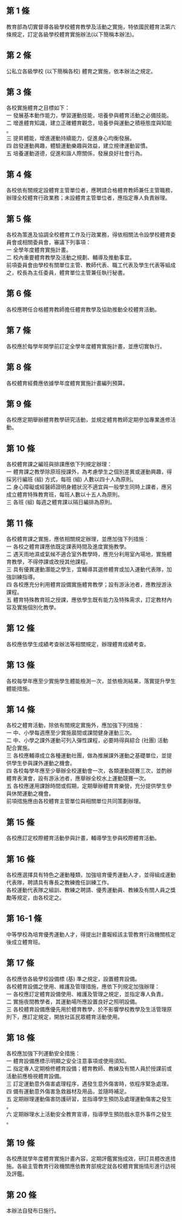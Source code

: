 第 1 條
-------
教育部為切實督導各級學校體育教學及活動之實施，特依國民體育法第六  
條規定，訂定各級學校體育實施辦法(以下簡稱本辦法)。

第 2 條
-------
公私立各級學校 (以下簡稱各校) 體育之實施，依本辦法之規定。

第 3 條
-------
各校實施體育之目標如下：  
一  發展基本動作能力，學習運動技能，培養參與體育活動之必備技能。  
二  增進體育知識，建立正確體育觀念，培養參與運動之積極態度與知能  
    。  
三  提昇體能，增進運動持續能力，促進身心均衡發展。  
四  啟發運動興趣，體驗運動樂趣與效益，建立規律運動習慣。  
五  培養運動道德，促進和諧人際關係，發展良好社會行為。

第 4 條
-------
各校依有關規定設體育主管單位者，應聘請合格體育教師兼任主管職務，  
辦理全校體育行政業務；未設體育主管單位者，應指定專人負責辦理。

第 5 條
-------
各校為策進及協調全校體育工作及行政業務，得依相關法令設學校體育委  
員會或相關委員會，審議下列事項：  
一  全學年度體育實施計畫。  
二  校內重要體育教學及活動之規劃、輔導及推動事宜。  
前項委員會由學校有關單位主管、教師代表、職工代表及學生代表等組成  
之，校長為主任委員，體育單位主管兼任執行秘書。

第 6 條
-------
各校應聘任合格體育教師擔任體育教學及協助推動全校體育活動。

第 7 條
-------
各校應於每學年開學前訂定全學年度體育實施計畫，並應切實執行。

第 8 條
-------
各校體育經費應依據學年度體育實施計畫編列預算。

第 9 條
-------
各校應定期舉辦體育教學研究活動，並規定體育教師定期參加專業進修活  
動。

第 10 條
--------
各校體育課之編班與排課應依下列規定辦理：  
一  體育課之教學除原班授課外，為考慮學生之個別差異或運動興趣，得  
    採另行編班 (組) 方式，每班 (組) 人數以四十人為原則。  
二  身心障礙或經醫師證明身體狀況不適宜與一般學生同時上課者，應另  
    成立體育特殊教育班，每班人數以十五人為原則。  
三  各班 (組) 每週之體育課以隔日編排為原則。

第 11 條
--------
各校體育課之實施，應依相關規定辦理，並應加強下列措施：  
一  各校之體育課應依既定課表時間及進度實施教學。  
二  遇天雨地濕或氣候不適合室外教學時，應充分利用室內場地，實施體  
    育教學，不得停課或改授其他課程。  
三  具有優異運動潛能之學生，宜輔導其選修體育或加入運動代表隊，加  
    強訓練指導。  
四  各校應充分利用體育設備實施體育教學；設有游泳池者，應教授游泳  
    課程。  
五  體育特殊教育班之授課，應依學生既有能力及特殊需求，訂定教材內  
    容及實施個別化教學。

第 12 條
--------
各校應依學生成績考查辦法等相關規定，辦理體育成績考查。

第 13 條
--------
各校每學年應至少實施學生體能檢測一次，並依檢測結果，落實提升學生  
體能措施。

第 14 條
--------
各校之體育活動，除依有關規定實施外，應加強下列措施：  
一  中、小學每週應至少實施晨間或課間健身運動三次。  
二  中、小學之課外運動可列入彈性課程，必要時得與綜合 (社團) 活動  
    配合實施。  
三  各校應輔導成立各種運動社團，做為推展課外運動之基礎單位，並提  
    供學生參與課外運動之機會。  
四  各校每學年應至少舉辦全校運動會一次，各類運動競賽三次，並酌辦  
    體育表演會，設有游泳池者，應舉辦全校水上運動競賽一次。  
五  各校應運用課餘時間或假期，定期舉辦體育育樂營，充分提供學生參  
    與休閒運動之機會。  
前項措施應由各校體育主管單位與相關單位共同策劃辦理。

第 15 條
--------
各校應訂定校際體育活動參與計畫，輔導學生參與校際體育活動。

第 16 條
--------
各校應選擇具有特色之運動種類，加強培育優秀運動人才，並得組成運動  
代表隊，聘請具有專長之教練擔任訓練工作。  
各校運動代表隊之組訓、教練之聘請、優秀運動員、教練及有關人員之獎  
勵等規定，由各校定之。

第 16-1 條
----------
中等學校為培育優秀運動人才，得提出計畫報經該主管教育行政機關核定  
後成立體育班。

第 17 條
--------
各校應依各級學校設備標 (基) 準之規定，設置體育設備。  
各校體育設備之使用、維護及管理措施，應依下列規定加強辦理：  
一  各校應訂定體育設備使用、維護及管理之規定，並指定專人負責。  
二  實施夜間教學者，其運動場所應設置良好之照明設備。  
三  各校體育設備應優先用於體育教學，於不影響學校教學及生活管理原  
    則下，應訂定規定，開放社區民眾體育活動使用。

第 18 條
--------
各校應加強下列運動安全措施：  
一  體育設備應標示明顯之安全注意事項或使用須知。  
二  指定專人定期檢修體育設備；體育教師、教練及有關人員於授課前或  
    活動前應檢視體育設備。  
三  訂定運動意外傷害處理程序，遇發生意外傷害時，依程序緊急處理。  
四  備有運動意外傷害急救器材及用品，並隨時補足。  
五  定期辦理運動傷害防護研習，並指導學生預防及處理運動傷害之發生  
    。  
六  定期辦理水上活動安全教育宣導，指導學生預防戲水意外事件之發生  
    。

第 19 條
--------
各校應就學年度體育實施計畫內容，定期評鑑實施成效，研訂具體改進措  
施。各級主管教育行政機關應依教育部規定就各校體育實施情形進行訪視  
及評鑑。

第 20 條
--------
本辦法自發布日施行。

